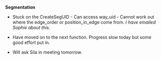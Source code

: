 **Segmentation**
- Stuck on the CreateSegUID
      - Can access way_uid
      - Cannot work out where the edge_order or position_in_edge come from. *I have emailed Sophie about this*.

- Have moved on to the next function. Progress slow today but some good effort put in. 

- Will ask Sila in meeting tomorrow.
